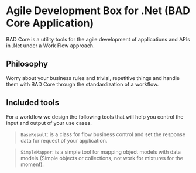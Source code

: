 ﻿# Agile Development Box for .Net (BAD Core Application)

BAD Core is a utility tools for the agile development of applications and APIs in .Net under a Work Flow approach.

## Philosophy

Worry about your business rules and trivial, repetitive things and handle them with BAD Core through the standardization of a workflow.

## Included tools

For a workflow we design the following tools that will help you control the input and output of your use cases.

> `BaseResult`: is a class for flow business control and set the response data for request of your application.

> `SimpleMapper`: is a simple tool for mapping object models with data models (Simple objects or collections, not work for mixtures for the moment).
